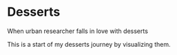 # Desserts
When urban researcher falls in love with desserts

This is a start of my desserts journey by visualizing them.
